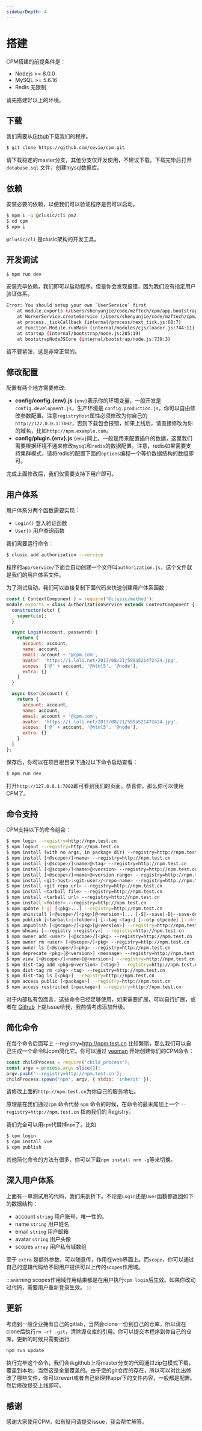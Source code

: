 ```yaml
---
sidebarDepth: 4
---
```

# 搭建

CPM搭建的前提条件是：

- Nodejs >= 8.0.0
- MySQL >= 5.6.16
- Redis 无限制

请先搭建好以上的环境。

## 下载

我们需要从[Github](https://github.com/cevio/cpm)下载我们的程序。

```bash
$ git clone https://github.com/cevio/cpm.git
```

请下载稳定的master分支，其他分支仅开发使用，不建议下载。下载完毕后打开 `database.sql` 文件，创建mysql数据库。

## 依赖

安装必要的依赖，以便我们可以验证程序是否可以启动。

```bash
$ npm i -g @clusic/cli pm2
$ cd cpm
$ npm i
```

`@clusic/cli` 是clusic架构的开发工具。

## 开发调试

```bash
$ npm run dev
```

安装完毕依赖，我们即可以启动程序。但是你会发现报错，因为我们没有指定用户验证体系。

```bash
Error: You should setup your own `UserService` first
    at module.exports (/Users/shenyunjie/code/mzftech/cpm/app.bootstrap.js:7:11)
    at WorkerService.createService (/Users/shenyunjie/code/mzftech/cpm/node_modules/@clusic/rex/lib/app.js:106:15)
    at process._tickCallback (internal/process/next_tick.js:68:7)
    at Function.Module.runMain (internal/modules/cjs/loader.js:744:11)
    at startup (internal/bootstrap/node.js:285:19)
    at bootstrapNodeJSCore (internal/bootstrap/node.js:739:3)
```

请不要紧张，这是非常正常的。

## 修改配置

配置有两个地方需要修改:

- **config/config.{env}.js** `{env}`表示你的环境变量，一般开发是 `config.development.js`，生产环境是 `config.production.js`。你可以自由修改参数配置。注意`registryHost`属性必须修改为你自己的`http://127.0.0.1:7002`，否则下载包会报错，如果上线后，请直接修改为你的域名，比如`http://npm.example.com`。
- **config/plugin.{env}.js** `{env}`同上。一般是用来配置插件的数据，这里我们需要根据环境不通来修改`mysql`和`redis`的数据配置。注意，redis如果需要支持集群模式，请将redis的配置下面的`options`编程一个等价数据结构的数组即可。

完成上面修改后，我们仅需要支持下用户即可。

## 用户体系

用户体系分两个函数需要实现：

- `Login()` 登入验证函数
- `User()` 用户查询函数

我们需要运行命令：

```bash
$ clusic add authorization --service
```

程序的`app/service/`下面会自动创建一个文件叫`authorization.js`，这个文件就是我们的用户体系文件。

为了测试启动，我们可以直接复制下面代码来快速创建用户体系函数：

```javascript
const { ContextComponent } = require('@clusic/method');
module.exports = class AuthorizationService extends ContextComponent {
  constructor(ctx) {
    super(ctx);
  }

  async Login(account, password) {
    return {
      account: account,
      name: account,
      email: account + '@cpm.com',
      avatar: 'https://i.loli.net/2017/08/21/599a521472424.jpg',
      scopes: ['@' + account, '@html5', '@node'],
      extra: {}
    }
  }

  async User(account) {
    return {
      account: account,
      name: account,
      email: account + '@cpm.com',
      avatar: 'https://i.loli.net/2017/08/21/599a521472424.jpg',
      scopes: ['@' + account, '@html5', '@node'],
      extra: {}
    }
  }
};
```

保存后，你可以在项目根目录下通过以下命令启动查看：

```bash
$ npm run dev
```

打开`http://127.0.0.1:7002`即可看到我们的页面。恭喜你，那么你可以使用CPM了。

## 命令支持

CPM支持以下的命令组合：

```bash
$ npm login --registry=http://npm.test.cn
$ npm logout --registry=http://npm.test.cn
$ npm install (with no args, in package dir) --registry=http://npm.test.cn
$ npm install [<@scope>/]<name> --registry=http://npm.test.cn
$ npm install [<@scope>/]<name>@<tag> --registry=http://npm.test.cn
$ npm install [<@scope>/]<name>@<version> --registry=http://npm.test.cn
$ npm install [<@scope>/]<name>@<version range> --registry=http://npm.test.cn
$ npm install <git-host>:<git-user>/<repo-name> --registry=http://npm.test.cn
$ npm install <git repo url> --registry=http://npm.test.cn
$ npm install <tarball file> --registry=http://npm.test.cn
$ npm install <tarball url> --registry=http://npm.test.cn
$ npm install <folder> --registry=http://npm.test.cn
$ npm update [-g] [<pkg>...] --registry=http://npm.test.cn
$ npm uninstall [<@scope>/]<pkg>[@<version>]... [-S|--save|-D|--save-dev|-O|--save-optional|--no-save] --registry=http://npm.test.cn
$ npm publish [<tarball>|<folder>] [--tag <tag>] [--otp otpcode] [--dry-run] --registry=http://npm.test.cn
$ npm unpublish [<@scope>/]<pkg>[@<version>] --registry=http://npm.test.cn
$ npm whoami [--registry <registry>] --registry=http://npm.test.cn
$ npm owner add <user> [<@scope>/]<pkg> --registry=http://npm.test.cn
$ npm owner rm <user> [<@scope>/]<pkg> --registry=http://npm.test.cn
$ npm owner ls [<@scope>/]<pkg> --registry=http://npm.test.cn
$ npm deprecate <pkg>[@<version>] <message> --registry=http://npm.test.cn
$ npm view [<@scope>/]<name>[@<version>] --registry=http://npm.test.cn
$ npm dist-tag add <pkg>@<version> [<tag>] --registry=http://npm.test.cn
$ npm dist-tag rm <pkg> <tag> --registry=http://npm.test.cn
$ npm dist-tag ls [<pkg>] --registry=http://npm.test.cn
$ npm access public [<package>] --registry=http://npm.test.cn
$ npm access restricted [<package>] --registry=http://npm.test.cn
```

对于内部私有包而言，这些命令已经足够使用，如果需要扩展，可以自行扩展，或者在 [Github](https://github.com/cevio/cpm/issues) 上提Issue给我，我酌情考虑添加升级。

## 简化命令

在每个命令后面写上 --registry=http://npm.test.cn 比较繁琐，那么我们可以自己生成一个命令叫cpm简化它。你可以通过 [yeoman](http://yeoman.io/) 开始创建你们的CPM命令：

```javascript
const childProcess = require('child_process');
const argv = process.argv.slice(2);
argv.push('--registry=http://npm.test.cn');
childProcess.spawn('npm', argv, { stdio: 'inherit' });
```

请修改上面的`http://npm.test.cn`为你自己的服务地址。

原理是在我们通过`cpm` 命令代替 `npm` 命令的时候，在命令的最末尾加上一个 `--registry=http://npm.test.cn` 指向我们的 Registry。

我们完全可以用`cpm`代替掉`npm`了。比如

```bash
$ cpm login
$ cpm install vue
$ cpm publish
```

其他简化命令的方法有很多，你可以下载`npm install nrm -g`等来切换。

## 深入用户体系

上面有一串测试用的代码，我们来剖析下。不论是`Login`还是`User`函数都返回如下的数据结构：

- account `string` 用户账号，唯一性的。
- name `string` 用户姓名
- email `string` 用户邮箱
- avatar `string` 用户头像
- scopes `array` 用户私有域数组

至于 `extra` 是额外参数，可以随意传，作用在web界面上。而`scope`，你可以通过自己的逻辑代码给不同用户提供可以上传的`scopes`作用域。

:::warning
scopes作用域作用结果都是在用户执行`cpm login`后生效。如果你改动过代码，需要用户重新登录生效。
:::

## 更新

考虑到一般企业拥有自己的gitlab，当然会clone一份到自己的仓库，所以请在clone后执行`rm -rf .git`，清除源仓库的引用。你可以提交本程序到你自己的仓库。更新的时候只需要运行

```bash
npm run update
```

执行完毕这个命令，我们会从github上将master分支的代码通过zip包模式下载，覆盖到本地，当然这是全量覆盖的。由于您的git仓库的存在，所以可以对比出修改了哪些文件，你可以revert或者自己处理非app/下的文件内容，一般都是配置。然后修改提交上线即可。

## 感谢

感谢大家使用CPM，如有疑问请提交issue，我会帮忙解答。
